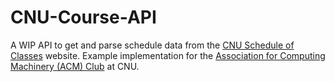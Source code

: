 # CNU-Course-API

A WIP API to get and parse schedule data from the [CNU Schedule of Classes](https://navigator.cnu.edu/StudentScheduleofClasses) website. Example implementation for the [Association for Computing Machinery (ACM) Club](https://thecompass.cnu.edu/organization/acm) at CNU.
